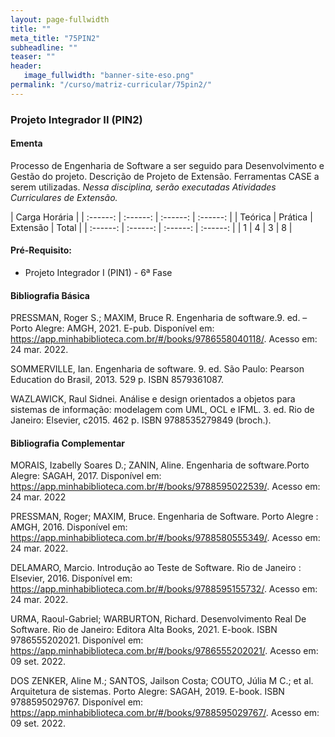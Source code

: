 ```yaml
---
layout: page-fullwidth
title: ""
meta_title: "75PIN2"
subheadline: ""
teaser: ""
header:
   image_fullwidth: "banner-site-eso.png"
permalink: "/curso/matriz-curricular/75pin2/"
---
```


### **Projeto Integrador II (PIN2)**

#### **Ementa**

Processo de Engenharia de Software a ser seguido para Desenvolvimento e Gestão do projeto. Descrição de Projeto de Extensão. Ferramentas CASE a serem utilizadas. *Nessa disciplina, serão executadas Atividades Curriculares de Extensão.* 

| Carga Horária | 
| :------: | :------: | :------: | :------: |
| Teórica | Prática | Extensão | Total |
| :------: | :------: | :------: | :------: |
| 1 | 4 | 3 | 8 |

#### **Pré-Requisito:**

- Projeto Integrador I (PIN1) - 6ª Fase

#### **Bibliografia Básica** 

PRESSMAN, Roger S.; MAXIM, Bruce R. Engenharia de software.9. ed. – Porto Alegre: AMGH, 2021. E-pub. Disponível em: https://app.minhabiblioteca.com.br/#/books/9786558040118/. Acesso em: 24 mar. 2022. 

SOMMERVILLE, Ian. Engenharia de software. 9. ed. São Paulo: Pearson Education do Brasil, 2013. 529 p. ISBN 8579361087. 

WAZLAWICK, Raul Sidnei. Análise e design orientados a objetos para sistemas de informação: modelagem com UML, OCL e IFML. 3. ed. Rio de Janeiro: Elsevier, c2015. 462 p. ISBN 9788535279849 (broch.). 

#### **Bibliografia Complementar**

MORAIS, Izabelly Soares D.; ZANIN, Aline. Engenharia de software.Porto Alegre: SAGAH, 2017. Disponível em: https://app.minhabiblioteca.com.br/#/books/9788595022539/. Acesso em: 24 mar. 2022 

PRESSMAN, Roger; MAXIM, Bruce. Engenharia de Software. Porto Alegre : AMGH, 2016. Disponível em: https://app.minhabiblioteca.com.br/#/books/9788580555349/. Acesso em: 24 mar. 2022. 

DELAMARO, Marcio. Introdução ao Teste de Software. Rio de Janeiro : Elsevier, 2016. Disponível em: https://app.minhabiblioteca.com.br/#/books/9788595155732/. Acesso em: 24 mar. 2022. 

URMA, Raoul-Gabriel; WARBURTON, Richard. Desenvolvimento Real De Software. Rio de Janeiro: Editora Alta Books, 2021. E-book. ISBN 9786555202021. Disponível em: https://app.minhabiblioteca.com.br/#/books/9786555202021/. Acesso em: 09 set. 2022. 

DOS ZENKER, Aline M.; SANTOS, Jailson Costa; COUTO, Júlia M C.; et al. Arquitetura de sistemas. Porto Alegre: SAGAH, 2019. E-book. ISBN 9788595029767. Disponível em: https://app.minhabiblioteca.com.br/#/books/9788595029767/. Acesso em: 09 set. 2022. 